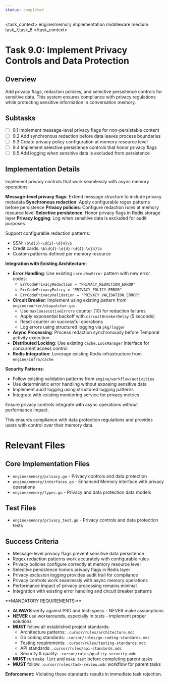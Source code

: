 ```yaml
---
status: completed
---
```


<task_context>
<domain>engine/memory</domain>
<type>implementation</type>
<scope>middleware</scope>
<complexity>medium</complexity>
<dependencies>task_7,task_8</dependencies>
</task_context>

# Task 9.0: Implement Privacy Controls and Data Protection

## Overview

Add privacy flags, redaction policies, and selective persistence controls for sensitive data. This system ensures compliance with privacy regulations while protecting sensitive information in conversation memory.

## Subtasks

- [ ] 9.1 Implement message-level privacy flags for non-persistable content
- [ ] 9.2 Add synchronous redaction before data leaves process boundaries
- [ ] 9.3 Create privacy policy configuration at memory resource level
- [ ] 9.4 Implement selective persistence controls that honor privacy flags
- [ ] 9.5 Add logging when sensitive data is excluded from persistence

## Implementation Details

Implement privacy controls that work seamlessly with async memory operations:

**Message-level privacy flags**: Extend message structure to include privacy metadata
**Synchronous redaction**: Apply configurable regex patterns before persistence
**Privacy policies**: Configure redaction rules at memory resource level
**Selective persistence**: Honor privacy flags in Redis storage layer
**Privacy logging**: Log when sensitive data is excluded for audit purposes

Support configurable redaction patterns:

- SSN: `\b\d{3}-\d{2}-\d{4}\b`
- Credit cards: `\b\d{4}-\d{4}-\d{4}-\d{4}\b`
- Custom patterns defined per memory resource

**Integration with Existing Architecture**:

- **Error Handling**: Use existing `core.NewError` pattern with new error codes:
    - `ErrCodePrivacyRedaction = "PRIVACY_REDACTION_ERROR"`
    - `ErrCodePrivacyPolicy = "PRIVACY_POLICY_ERROR"`
    - `ErrCodePrivacyValidation = "PRIVACY_VALIDATION_ERROR"`
- **Circuit Breaker**: Implement using existing pattern from `engine/worker/dispatcher.go`:
    - Use `maxConsecutiveErrors` counter (10) for redaction failures
    - Apply exponential backoff with `circuitBreakerDelay` (5 seconds)
    - Reset counter on successful operations
    - Log errors using structured logging via `pkg/logger`
- **Async Processing**: Process redaction synchronously before Temporal activity execution
- **Distributed Locking**: Use existing `cache.LockManager` interface for concurrent access control
- **Redis Integration**: Leverage existing Redis infrastructure from `engine/infra/cache`

**Security Patterns**:

- Follow existing validation patterns from `engine/workflow/activities`
- Use deterministic error handling without exposing sensitive data
- Implement audit logging using structured logging patterns
- Integrate with existing monitoring service for privacy metrics

Ensure privacy controls integrate with async operations without performance impact.

This ensures compliance with data protection regulations and provides users with control over their memory data.

# Relevant Files

## Core Implementation Files

- `engine/memory/privacy.go` - Privacy controls and data protection
- `engine/memory/interfaces.go` - Enhanced Memory interface with privacy operations
- `engine/memory/types.go` - Privacy and data protection data models

## Test Files

- `engine/memory/privacy_test.go` - Privacy controls and data protection tests

## Success Criteria

- Message-level privacy flags prevent sensitive data persistence
- Regex redaction patterns work accurately with configurable rules
- Privacy policies configure correctly at memory resource level
- Selective persistence honors privacy flags in Redis layer
- Privacy exclusion logging provides audit trail for compliance
- Privacy controls work seamlessly with async memory operations
- Performance impact of privacy processing remains minimal
- Integration with existing error handling and circuit breaker patterns

<critical>
**MANDATORY REQUIREMENTS:**

- **ALWAYS** verify against PRD and tech specs - NEVER make assumptions
- **NEVER** use workarounds, especially in tests - implement proper solutions
- **MUST** follow all established project standards:
    - Architecture patterns: `.cursor/rules/architecture.mdc`
    - Go coding standards: `.cursor/rules/go-coding-standards.mdc`
    - Testing requirements: `.cursor/rules/testing-standards.mdc`
    - API standards: `.cursor/rules/api-standards.mdc`
    - Security & quality: `.cursor/rules/quality-security.mdc`
- **MUST** run `make lint` and `make test` before completing parent tasks
- **MUST** follow `.cursor/rules/task-review.mdc` workflow for parent tasks

**Enforcement:** Violating these standards results in immediate task rejection.
</critical>
